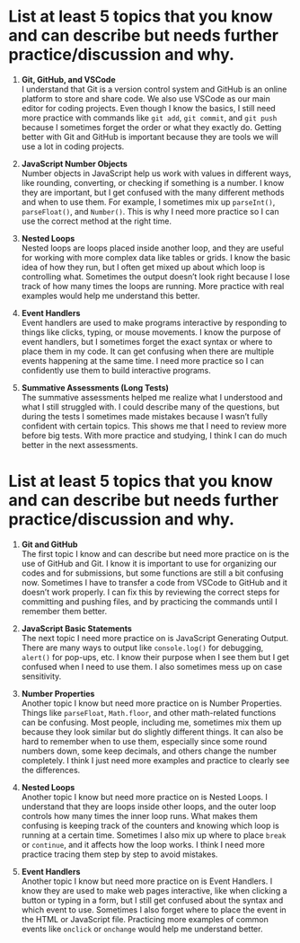 # List at least 5 topics that you know and can describe but needs further practice/discussion and why.

1. **Git, GitHub, and VSCode**  
I understand that Git is a version control system and GitHub is an online platform to store and share code. We also use VSCode as our main editor for coding projects. Even though I know the basics, I still need more practice with commands like `git add`, `git commit`, and `git push` because I sometimes forget the order or what they exactly do. Getting better with Git and GitHub is important because they are tools we will use a lot in coding projects.

2. **JavaScript Number Objects**  
Number objects in JavaScript help us work with values in different ways, like rounding, converting, or checking if something is a number. I know they are important, but I get confused with the many different methods and when to use them. For example, I sometimes mix up `parseInt()`, `parseFloat()`, and `Number()`. This is why I need more practice so I can use the correct method at the right time.

3. **Nested Loops**  
Nested loops are loops placed inside another loop, and they are useful for working with more complex data like tables or grids. I know the basic idea of how they run, but I often get mixed up about which loop is controlling what. Sometimes the output doesn’t look right because I lose track of how many times the loops are running. More practice with real examples would help me understand this better.

4. **Event Handlers**  
Event handlers are used to make programs interactive by responding to things like clicks, typing, or mouse movements. I know the purpose of event handlers, but I sometimes forget the exact syntax or where to place them in my code. It can get confusing when there are multiple events happening at the same time. I need more practice so I can confidently use them to build interactive programs.

5. **Summative Assessments (Long Tests)**  
The summative assessments helped me realize what I understood and what I still struggled with. I could describe many of the questions, but during the tests I sometimes made mistakes because I wasn’t fully confident with certain topics. This shows me that I need to review more before big tests. With more practice and studying, I think I can do much better in the next assessments.

# List at least 5 topics that you know and can describe but needs further practice/discussion and why.

1. **Git and GitHub**  
The first topic I know and can describe but need more practice on is the use of GitHub and Git. I know it is important to use for organizing our codes and for submissions, but some functions are still a bit confusing now. Sometimes I have to transfer a code from VSCode to GitHub and it doesn’t work properly. I can fix this by reviewing the correct steps for committing and pushing files, and by practicing the commands until I remember them better.  

2. **JavaScript Basic Statements**  
The next topic I need more practice on is JavaScript Generating Output. There are many ways to output like `console.log()` for debugging, `alert()` for pop-ups, etc. I know their purpose when I see them but I get confused when I need to use them. I also sometimes mess up on case sensitivity.  

3. **Number Properties**  
Another topic I know but need more practice on is Number Properties. Things like `parseFloat`, `Math.floor`, and other math-related functions can be confusing. Most people, including me, sometimes mix them up because they look similar but do slightly different things. It can also be hard to remember when to use them, especially since some round numbers down, some keep decimals, and others change the number completely. I think I just need more examples and practice to clearly see the differences.  

4. **Nested Loops**  
Another topic I know but need more practice on is Nested Loops. I understand that they are loops inside other loops, and the outer loop controls how many times the inner loop runs. What makes them confusing is keeping track of the counters and knowing which loop is running at a certain time. Sometimes I also mix up where to place `break` or `continue`, and it affects how the loop works. I think I need more practice tracing them step by step to avoid mistakes.  

5. **Event Handlers**  
Another topic I know but need more practice on is Event Handlers. I know they are used to make web pages interactive, like when clicking a button or typing in a form, but I still get confused about the syntax and which event to use. Sometimes I also forget where to place the event in the HTML or JavaScript file. Practicing more examples of common events like `onclick` or `onchange` would help me understand better.  
